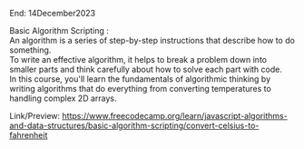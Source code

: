 End: 14December2023</br>

Basic Algorithm Scripting : </br>
An algorithm is a series of step-by-step instructions that describe how to do something. </br>
To write an effective algorithm, it helps to break a problem down into smaller parts and think carefully about how to solve each part with code. </br>
In this course, you'll learn the fundamentals of algorithmic thinking by writing algorithms that do everything from converting temperatures to handling complex 2D arrays.</br>

Link/Preview:
https://www.freecodecamp.org/learn/javascript-algorithms-and-data-structures/basic-algorithm-scripting/convert-celsius-to-fahrenheit
